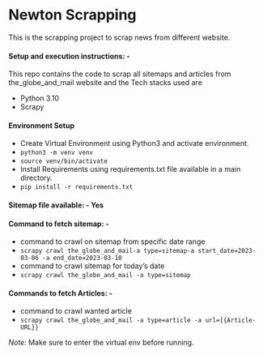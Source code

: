 # Newton Scrapping
This is the scrapping project to scrap news from different website.


#### Setup and execution instructions: - 

This repo contains the code to scrap all sitemaps and articles from the_globe_and_mail website and the Tech stacks used are
- Python 3.10
- Scrapy


#### Environment Setup 

- Create Virtual Environment using Python3 and activate environment.
- `python3 -m venv venv`
- `source venv/bin/activate`
- Install Requirements using requirements.txt file available in a main directory.
- `pip install -r requirements.txt ` 


#### Sitemap file available: - Yes 


#### Command to fetch sitemap: - 

- command to crawl on sitemap from specific date range
- `scrapy crawl the_globe_and_mail-a type=sitemap-a start_date=2023-03-06 -a end_date=2023-03-10`
- command to crawl sitemap for today’s date
- `scrapy crawl the_globe_and_mail -a type=sitemap` 


#### Commands to fetch Articles: - 

- command to crawl wanted article
- `scrapy crawl the_globe_and_mail -a type=article -a url={{Article-URL}}` 

*Note:* Make sure to enter the virtual env before running.


